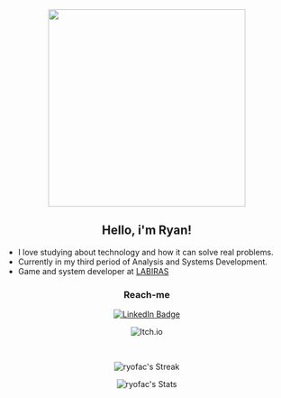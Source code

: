 <div id="header" align="center" style="border-radius:25px;">
<img src="https://user-images.githubusercontent.com/74038190/212748830-4c709398-a386-4761-84d7-9e10b98fbe6e.gif" width="350px" />
</div>

<div align="center">
  <h2>Hello, i'm Ryan!</h2>
  
</div>
<ul>
  <li> I love studying about technology and how it can solve real problems. </li>
   <li> Currently in my third period of Analysis and Systems Development. </li>
   <li>
     Game and system developer at <a href="https://github.com/LabirasIFPI")> LABIRAS </a>
   </li>
</ul>


<div align="center" style="margin-bottom: 10px;"> 
<h3>Reach-me </h3> 
<div id="badges">
	  <a href="https://www.linkedin.com/in/ryan-faustino-b94b57269/">
	    <img src="https://img.shields.io/badge/LinkedIn-blue?style=for-the-badge&logo=linkedin&logoColor=white" alt="LinkedIn Badge"/>
	  </a>
  
   ![Itch.io](https://img.shields.io/badge/Itch-%23FF0B34.svg?style=for-the-badge&logo=Itch.io&logoColor=white)
  
</div>
<br>
<div align="center">
  
 ![ryofac's Streak](https://github-readme-streak-stats.herokuapp.com/?user=ryofac&theme=radical&hide_border=true)
</div>

<div align="center">

 
  ![ryofac's Stats](https://github-readme-stats.vercel.app/api?username=ryofac&theme=radical&show_icons=true&hide_border=true&count_private=true)
  
</div>
